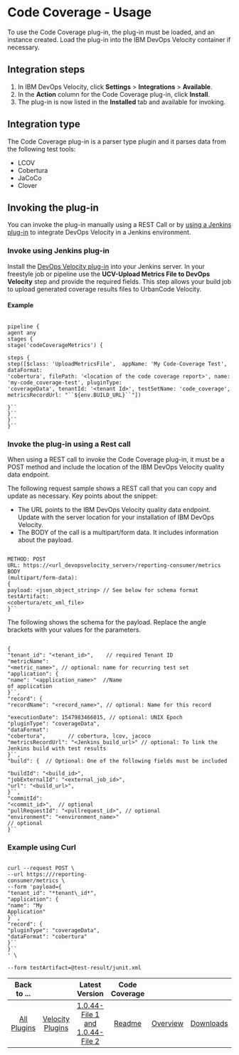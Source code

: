 
# Code Coverage - Usage

To use the Code Coverage plug-in, the plug-in must be loaded, and an instance created. Load the plug-in into the IBM DevOps Velocity container if necessary.

## Integration steps 

  1. In IBM DevOps Velocity, click **Settings** > **Integrations** > **Available**.
  2. In the **Action** column for the Code Coverage plug-in, click **Install**. 
  3. The plug-in is now listed in the **Installed** tab and available for invoking.  

## Integration type

The Code Coverage plug-in is a parser type plugin and it parses data from the following test tools:

* LCOV
* Cobertura
* JaCoCo
* Clover

## Invoking the plug-in

You can invoke the plug-in manually using a REST Call or by [using a Jenkins plug-in](#invokejenkins) to integrate DevOps Velocity in a Jenkins environment.

### Invoke using Jenkins plug-in

Install the [DevOps Velocity plug-in](https://plugins.jenkins.io/urbancode-velocity) into
your Jenkins server. In your freestyle job or pipeline use the **UCV-Upload Metrics File to DevOps Velocity** step
and provide the required fields. This step allows your build job to upload generated coverage results files to UrbanCode
Velocity.

#### Example


```

pipeline {
agent any
stages {
stage('codeCoverageMetrics') {

steps {
step([$class: 'UploadMetricsFile',  appName: 'My Code-Coverage Test', dataFormat:
'cobertura', filePath: '<location of the code coverage report>', name: 'my-code_coverage-test', pluginType:
'coverageData', tenantId: '<tenant Id>', testSetName: 'code_coverage', metricsRecordUrl: "``${env.BUILD_URL}``"])

}``
}``
}``
}``

```

### Invoke the plug-in using a Rest call

When using a REST call to invoke the Code Coverage plug-in, it must be a POST method and include the location of the IBM DevOps Velocity quality data endpoint.

The following request sample shows a REST call that you can copy and update as necessary. Key points
about the snippet:

* The URL points to the IBM DevOps Velocity quality data endpoint. Update with the server location for your installation of IBM DevOps Velocity.
* The BODY of the call is a multipart/form data. It includes information about the payload.


```

METHOD: POST
URL: https://<url_devopsvelocity_server>/reporting-consumer/metrics
BODY
(multipart/form-data):
{
payload: <json_object_string> // See below for schema format
testArtifact:
<cobertura/etc_xml_file>
}``

```


The following shows the schema for the payload. Replace the angle brackets with your values for the parameters.


```

{
"tenant_id": "<tenant_id>",    // required Tenant ID
"metricName":
"<metric_name>", // optional: name for recurring test set
"application": {
"name": "<application_name>"  //Name
of application
}``,
"record": {
"recordName": "<record_name>", // optional: Name for this record

"executionDate": 1547983466015, // optional: UNIX Epoch
"pluginType": "coverageData",
"dataFormat":
"cobertura",       // cobertura, lcov, jacoco
"metricsRecordUrl": "<Jenkins_build_url>" // optional: To link the
Jenkins build with test results
}``,
"build": {  // Optional: One of the following fields must be included

"buildId": "<build_id>",
"jobExternalId": "<external_job_id>",
"url": "<build_url>",
}``,
"commitId":
"<commit_id>",  // optional
"pullRequestId": "<pullrequest_id>", // optional
"environment": "<environment_name>"
// optional
}``

```

### Example using Curl


```

curl --request POST \
--url https:///reporting-
consumer/metrics \
--form 'payload={
"tenant_id": "*tenant\_id*",
"application": {
"name": "My
Application"
}``,
"record": {
"pluginType": "coverageData",
"dataFormat": "cobertura"
}``
}``
' \

--form testArtifact=@test-result/junit.xml

```


|Back to ...||Latest Version|Code Coverage |||
| :---: | :---: | :---: | :---: | :---: | :---: |
|[All Plugins](../../index.md)|[Velocity Plugins](../README.md)|[1.0.44-File 1 ](https://raw.githubusercontent.com/UrbanCode/IBM-UCV-PLUGINS/main/files/ucv-ext-coverage-core/ucv-ext-coverage-core%3A1.0.44.tar.7z.001)[and 1.0.44-File 2](https://raw.githubusercontent.com/UrbanCode/IBM-UCV-PLUGINS/main/files/ucv-ext-coverage-core/ucv-ext-coverage-core%3A1.0.44.tar.7z.002)|[Readme](README.md)|[Overview](overview.md)|[Downloads](downloads.md)|

